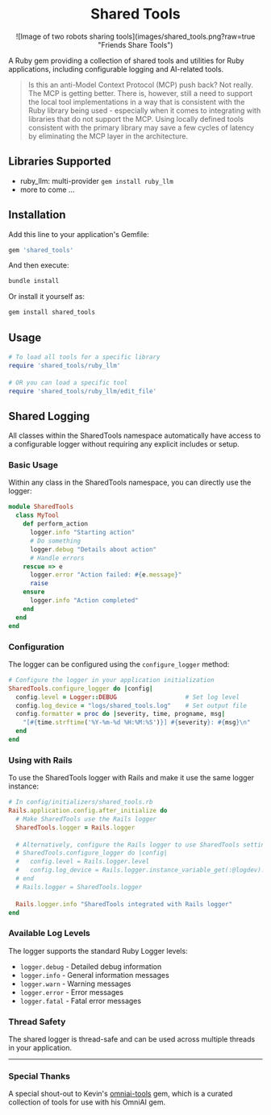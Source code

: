 # <div align="center">Shared Tools</div>
<div align="center">
  ![Image of two robots sharing tools](images/shared_tools.png?raw=true "Friends Share Tools")
</div>

A Ruby gem providing a collection of shared tools and utilities for Ruby applications, including configurable logging and AI-related tools.

> Is this an anti-Model Context Protocol (MCP) push back? Not really. The MCP is getting better. There is, however, still a need to support the local tool implementations in a way that is consistent with the Ruby library being used - especially when it comes to integrating with libraries that do not support the MCP. Using locally defined tools consistent with the primary library may save a few cycles of latency by eliminating the MCP layer in the architecture.

## Libraries Supported

- ruby_llm: multi-provider `gem install ruby_llm`
- more to come ...

## Installation

Add this line to your application's Gemfile:

```ruby
gem 'shared_tools'
```

And then execute:

```bash
bundle install
```

Or install it yourself as:

```bash
gem install shared_tools
```

## Usage

```ruby
# To load all tools for a specific library
require 'shared_tools/ruby_llm'

# OR you can load a specific tool
require 'shared_tools/ruby_llm/edit_file'
```

## Shared Logging

All classes within the SharedTools namespace automatically have access to a configurable logger without requiring any explicit includes or setup.

### Basic Usage

Within any class in the SharedTools namespace, you can directly use the logger:

```ruby
module SharedTools
  class MyTool
    def perform_action
      logger.info "Starting action"
      # Do something
      logger.debug "Details about action"
      # Handle errors
    rescue => e
      logger.error "Action failed: #{e.message}"
      raise
    ensure
      logger.info "Action completed"
    end
  end
end
```

### Configuration

The logger can be configured using the `configure_logger` method:

```ruby
# Configure the logger in your application initialization
SharedTools.configure_logger do |config|
  config.level = Logger::DEBUG                   # Set log level
  config.log_device = "logs/shared_tools.log"    # Set output file
  config.formatter = proc do |severity, time, progname, msg|
    "[#{time.strftime('%Y-%m-%d %H:%M:%S')}] #{severity}: #{msg}\n"
  end
end
```

### Using with Rails

To use the SharedTools logger with Rails and make it use the same logger instance:

```ruby
# In config/initializers/shared_tools.rb
Rails.application.config.after_initialize do
  # Make SharedTools use the Rails logger
  SharedTools.logger = Rails.logger

  # Alternatively, configure the Rails logger to use SharedTools settings
  # SharedTools.configure_logger do |config|
  #   config.level = Rails.logger.level
  #   config.log_device = Rails.logger.instance_variable_get(:@logdev).dev
  # end
  # Rails.logger = SharedTools.logger

  Rails.logger.info "SharedTools integrated with Rails logger"
end
```

### Available Log Levels

The logger supports the standard Ruby Logger levels:

- `logger.debug` - Detailed debug information
- `logger.info` - General information messages
- `logger.warn` - Warning messages
- `logger.error` - Error messages
- `logger.fatal` - Fatal error messages

### Thread Safety

The shared logger is thread-safe and can be used across multiple threads in your application.

---

### Special Thanks

A special shout-out to Kevin's [omniai-tools](https://github.com/your-github-url/omniai-tools) gem, which is a curated collection of tools for use with his OmniAI gem.
